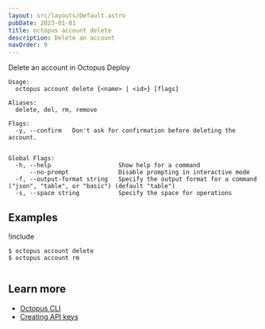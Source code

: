 ```yaml
---
layout: src/layouts/Default.astro
pubDate: 2023-01-01
title: octopus account delete
description: Delete an account
navOrder: 9
---
```


Delete an account in Octopus Deploy


```
Usage:
  octopus account delete {<name> | <id>} [flags]

Aliases:
  delete, del, rm, remove

Flags:
  -y, --confirm   Don't ask for confirmation before deleting the account.


Global Flags:
  -h, --help                   Show help for a command
      --no-prompt              Disable prompting in interactive mode
  -f, --output-format string   Specify the output format for a command ("json", "table", or "basic") (default "table")
  -s, --space string           Specify the space for operations

```

## Examples

!include <samples-instance>


```
$ octopus account delete
$ octopus account rm


```

## Learn more

- [Octopus CLI](/docs/octopus-rest-api/cli/index.md)
- [Creating API keys](/docs/octopus-rest-api/how-to-create-an-api-key.md)